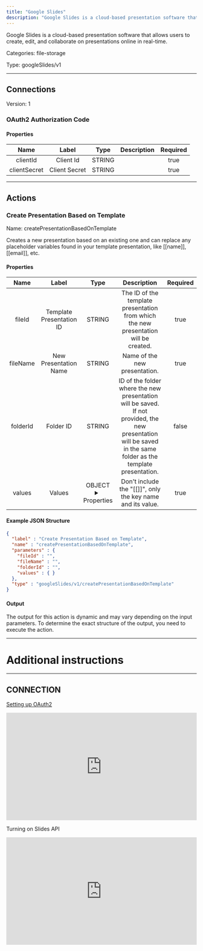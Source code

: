 ```yaml
---
title: "Google Slides"
description: "Google Slides is a cloud-based presentation software that allows users to create, edit, and collaborate on presentations online in real-time."
---
```


Google Slides is a cloud-based presentation software that allows users to create, edit, and collaborate on presentations online in real-time.


Categories: file-storage


Type: googleSlides/v1

<hr />



## Connections

Version: 1


### OAuth2 Authorization Code

#### Properties

|      Name       |      Label     |     Type     |     Description     | Required |
|:---------------:|:--------------:|:------------:|:-------------------:|:--------:|
| clientId | Client Id | STRING |  | true |
| clientSecret | Client Secret | STRING |  | true |





<hr />



## Actions


### Create Presentation Based on Template
Name: createPresentationBasedOnTemplate

Creates a new presentation based on an existing one and can replace any placeholder variables found in your template presentation, like [[name]], [[email]], etc.

#### Properties

|      Name       |      Label     |     Type     |     Description     | Required |
|:---------------:|:--------------:|:------------:|:-------------------:|:--------:|
| fileId | Template Presentation ID | STRING | The ID of the template presentation from which the new presentation will be created. | true |
| fileName | New Presentation Name | STRING | Name of the new presentation. | true |
| folderId | Folder ID | STRING | ID of the folder where the new presentation will be saved. If not provided, the new presentation will be saved in the same folder as the template presentation. | false |
| values | Values | OBJECT <details> <summary> Properties </summary> {} </details> | Don't include the "[[]]", only the key name and its value. | true |

#### Example JSON Structure
```json
{
  "label" : "Create Presentation Based on Template",
  "name" : "createPresentationBasedOnTemplate",
  "parameters" : {
    "fileId" : "",
    "fileName" : "",
    "folderId" : "",
    "values" : { }
  },
  "type" : "googleSlides/v1/createPresentationBasedOnTemplate"
}
```

#### Output

The output for this action is dynamic and may vary depending on the input parameters. To determine the exact structure of the output, you need to execute the action.






<hr />

# Additional instructions
<hr />

## CONNECTION

[Setting up OAuth2](https://support.google.com/googleapi/answer/6158849?hl=en)

<div style="position:relative;height:0;width:100%;overflow:hidden;z-index:99999;box-sizing:border-box;padding-bottom:calc(50.05219207% + 32px)"><iframe src="https://www.guidejar.com/embed/fec74020-26bb-43dd-814c-f8b907f6f45b?type=1&controls=on" width="100%" height="100%" style="height:100%;position:absolute;inset:0" allowfullscreen frameborder="0"></iframe></div>

Turning on Slides API
<div style="position:relative;height:0;width:100%;overflow:hidden;z-index:99999;box-sizing:border-box;padding-bottom:calc(50.05219207% + 32px)"><iframe src="https://www.guidejar.com/embed/oO5B0kqdh0w4eOIIEz21?type=1&controls=on" width="100%" height="100%" style="height:100%;position:absolute;inset:0" allowfullscreen frameborder="0"></iframe></div>
